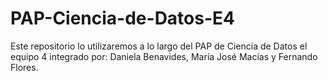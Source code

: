 # PAP-Ciencia-de-Datos-E4
Este repositorio lo utilizaremos a lo largo del PAP de Ciencia de Datos el equipo 4 integrado por: Daniela Benavides, María José Macías y Fernando Flores.
